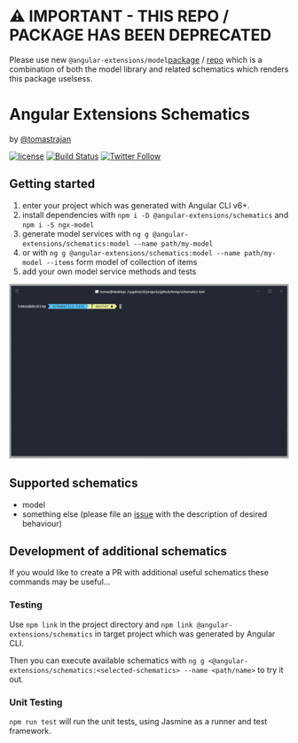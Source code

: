 # ⚠️ IMPORTANT - THIS REPO / PACKAGE HAS BEEN DEPRECATED
Please use new `@angular-extensions/model`[package](https://www.npmjs.com/package/@angular-extensions/model) / [repo](https://github.com/angular-extensions/model) which is a combination of both the model library and related schematics which renders this package uselsess.

# Angular Extensions Schematics
by [@tomastrajan](https://twitter.com/tomastrajan)

[![license](https://img.shields.io/github/license/angular-extensions/schematics.svg)](https://github.com/angular-extensions/schematics/blob/master/LICENSE) [![Build Status](https://travis-ci.org/angular-extensions/schematics.svg?branch=master)](https://travis-ci.org/angular-extensions/schematics) [![Twitter Follow](https://img.shields.io/twitter/follow/tomastrajan.svg?style=social&label=Follow)](https://twitter.com/tomastrajan)

## Getting started
1. enter your project which was generated with Angular CLI v6+.
2. install dependencies with `npm i -D @angular-extensions/schematics` and `npm i -S ngx-model`
3. generate model services with `ng g @angular-extensions/schematics:model --name path/my-model`
4. or with `ng g @angular-extensions/schematics:model --name path/my-model --items` form model of collection of items
5. add your own model service methods and tests

![Generating model using schematics](https://raw.githubusercontent.com/angular-extensions/schematics/master/assets/model-schematics.gif)

## Supported schematics
* model
* something else (please file an [issue](https://github.com/angular-extensions/schematics/issues) 
  with the description of desired behaviour)

## Development of additional schematics

If you would like to create a PR with additional useful schematics these commands may be useful...

### Testing

Use `npm link` in the project directory and `npm link @angular-extensions/schematics` 
in target project which was generated by Angular CLI.

Then you can execute available schematics with 
`ng g <@angular-extensions/schematics:<selected-schematics> --name <path/name>` to try it out.

### Unit Testing

`npm run test` will run the unit tests, using Jasmine as a runner and test framework.
 
